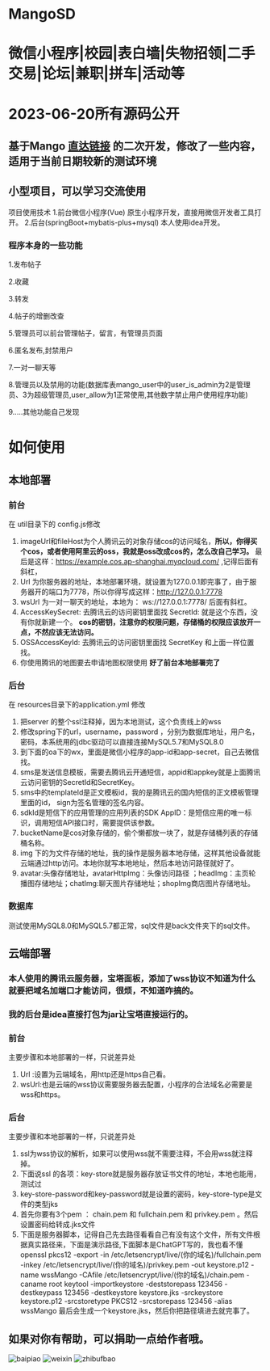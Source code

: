 # MangoSD
# 微信小程序|校园|表白墙|失物招领|二手交易|论坛|兼职|拼车|活动等
# 2023-06-20所有源码公开
## 基于Mango [直达链接](https://github.com/Xin-Felix/Mango) 的二次开发，修改了一些内容，适用于当前日期较新的测试环境
## 小型项目，可以学习交流使用
项目使用技术
1.前台微信小程序(Vue)
  原生小程序开发，直接用微信开发者工具打开。
2.后台(springBoot+mybatis-plus+mysql)
  本人使用idea开发。
### 程序本身的一些功能
 1.发布帖子

 2.收藏

 3.转发
 
 4.帖子的增删改查
 
 5.管理员可以前台管理帖子，留言，有管理员页面
 
 6.匿名发布,封禁用户
 
 7.一对一聊天等

 8.管理员以及禁用的功能(数据库表mango_user中的user_is_admin为2是管理员、3为超级管理员,user_allow为1正常使用,其他数字禁止用户使用程序功能)
 
 9.....其他功能自己发现

 # 如何使用
 ## 本地部署
 ### 前台
 在 util目录下的 config.js修改
 1. imageUrl和fileHost为个人腾讯云的对象存储cos的访问域名，**所以，你得买个cos，或者使用阿里云的oss，我就是oss改成cos的，怎么改自己学习。** 最后是这样：https://example.cos.ap-shanghai.myqcloud.com/ ,记得后面有斜杠，
 2. Url 为你服务器的地址，本地部署环境，就设置为127.0.0.1即完事了，由于服务器开的端口为7778，所以你得写成这样：http://127.0.0.1:7778
 3. wsUrl 为一对一聊天的地址，本地为： ws://127.0.0.1:7778/ 后面有斜杠。
 4. AccessKeySecret: 去腾讯云的访问密钥里面找 SecretId: 就是这个东西，没有你就新建一个。 **cos的密钥，注意你的权限问题，存储桶的权限应该放开一点，不然应该无法访问。**
 5. OSSAccessKeyId: 去腾讯云的访问密钥里面找 SecretKey  和上面一样位置找。
 6. 你使用腾讯的地图要去申请地图权限使用
 **好了前台本地部署完了**
 ### 后台
 在 resources目录下的application.yml 修改
 1.  把server 的整个ssl注释掉，因为本地测试，这个负责线上的wss
 2.  修改spring下的url，username，password ，分别为数据库地址，用户名，密码，本系统用的jdbc驱动可以直接连接MySQL5.7和MySQL8.0
 3.  到下面的oa下的wx，里面是微信小程序的app-id和app-secret，自己去微信找。
 4.  sms是发送信息模板，需要去腾讯云开通短信，appid和appkey就是上面腾讯云访问密钥的SecretId和SecretKey。
 5.  sms中的templateId是正文模板id，我的是腾讯云的国内短信的正文模板管理里面的id， sign为签名管理的签名内容。
 6.  sdkId是短信下的应用管理的应用列表的SDK AppID：是短信应用的唯一标识，调用短信API接口时，需要提供该参数。
 7.  bucketName是cos对象存储的，偷个懒都放一块了，就是存储桶列表的存储桶名称。
 8.  img 下的为文件存储的地址，我的操作是服务器本地存储，这样其他设备就能云端通过http访问。本地你就写本地地址，然后本地访问路径就好了。
 9.  avatar:头像存储地址，avatarHttpImg：头像访问路径 ；headImg：主页轮播图存储地址；chatImg:聊天图片存储地址；shopImg商店图片存储地址。
 ### 数据库
 测试使用MySQL8.0和MySQL5.7都正常，sql文件是back文件夹下的sql文件。
 ## 云端部署
 ### 本人使用的腾讯云服务器，宝塔面板，添加了wss协议不知道为什么就要把域名加端口才能访问，很烦，不知道咋搞的。
 ### 我的后台是idea直接打包为jar让宝塔直接运行的。
 ### 前台
 主要步骤和本地部署的一样，只说差异处
 1. Url :设置为云端域名，用http还是https自己看。
 2. wsUrl:也是云端的wss协议需要服务器去配置，小程序的合法域名必需要是wss和https。
 ### 后台
主要步骤和本地部署的一样，只说差异处
1. ssl为wss协议的解析，如果可以使用wss就不需要注释，不会用wss就注释掉。
2. 下面说ssl 的各项：key-store就是服务器存放证书文件的地址，本地也能用，测试过
3. key-store-password和key-password就是设置的密码，key-store-type是文件的类型jks
4. 首先你要有3个pem ： chain.pem 和 fullchain.pem 和 privkey.pem 。然后设置密码给转成.jks文件
5. 下面是服务器脚本，记得自己先去路径看看自己有没有这个文件，所有文件根据真实路径来，下面是演示路径,下面脚本是ChatGPT写的，我也看不懂
openssl pkcs12 -export -in /etc/letsencrypt/live/(你的域名)/fullchain.pem -inkey /etc/letsencrypt/live/(你的域名)/privkey.pem -out keystore.p12 -name wssMango -CAfile /etc/letsencrypt/live/(你的域名)/chain.pem -caname root
keytool -importkeystore -deststorepass 123456 -destkeypass 123456 -destkeystore keystore.jks -srckeystore keystore.p12 -srcstoretype PKCS12 -srcstorepass 123456 -alias wssMango
最后会生成一个keystore.jks，然后你把路径填进去就完事了。

## 如果对你有帮助，可以捐助一点给作者哦。
![baipiao](9150e4e5gy1gb5dqmlb21j204k04kmx0.jpg)
![weixin](1687227952779.png)
![zhibufbao](1687227920696.jpg)
